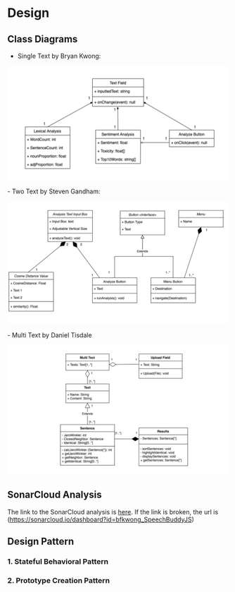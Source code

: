# Design 

## Class Diagrams 

- Single Text by Bryan Kwong:
<p align="center">
  <img src="/src/Images/SingleTextCD.jpg" alt="SingleTextCD">
</p>
- Two Text by Steven Gandham: 
<p align="center">
  <img src="/src/Images/TwoTextCD.jpg" alt="TwoTextCD">
</p>
- Multi Text by Daniel Tisdale 
<p align="center">
  <img src="/src/Images/MultiTextCD.jpg" alt="TwoTextCD">
</p>

## SonarCloud Analysis

The link to the SonarCloud analysis is [here](https://sonarcloud.io/dashboard?id=bfkwong_SpeechBuddyJS). If the link is broken, the url is (https://sonarcloud.io/dashboard?id=bfkwong_SpeechBuddyJS)

## Design Pattern 

### 1. Stateful Behavioral Pattern 

### 2. Prototype Creation Pattern
